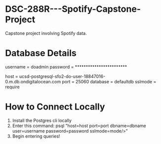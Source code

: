# DSC-288R---Spotify-Capstone-Project
Capstone project involving Spotify data.

# Database Details
username = doadmin
password = ************************ 

host = ucsd-postgresql-sfo2-do-user-18847016-0.m.db.ondigitalocean.com
port = 25060
database = defaultdb
sslmode = require

# How to Connect Locally
1. Install the Postgres cli locally
2. Enter this command: psql "host=host port=port dbname=dbname user=username password=password sslmode=mode/>"
3. Begin entering queries!

